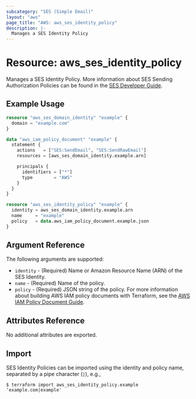 ```yaml
---
subcategory: "SES (Simple Email)"
layout: "aws"
page_title: "AWS: aws_ses_identity_policy"
description: |-
  Manages a SES Identity Policy
---
```


# Resource: aws_ses_identity_policy

Manages a SES Identity Policy. More information about SES Sending Authorization Policies can be found in the [SES Developer Guide](https://docs.aws.amazon.com/ses/latest/DeveloperGuide/sending-authorization-policies.html).

## Example Usage

```terraform
resource "aws_ses_domain_identity" "example" {
  domain = "example.com"
}

data "aws_iam_policy_document" "example" {
  statement {
    actions   = ["SES:SendEmail", "SES:SendRawEmail"]
    resources = [aws_ses_domain_identity.example.arn]

    principals {
      identifiers = ["*"]
      type        = "AWS"
    }
  }
}

resource "aws_ses_identity_policy" "example" {
  identity = aws_ses_domain_identity.example.arn
  name     = "example"
  policy   = data.aws_iam_policy_document.example.json
}
```

## Argument Reference

The following arguments are supported:

* `identity` - (Required) Name or Amazon Resource Name (ARN) of the SES Identity.
* `name` - (Required) Name of the policy.
* `policy` - (Required) JSON string of the policy. For more information about building AWS IAM policy documents with Terraform, see the [AWS IAM Policy Document Guide](https://learn.hashicorp.com/terraform/aws/iam-policy).

## Attributes Reference

No additional attributes are exported.

## Import

SES Identity Policies can be imported using the identity and policy name, separated by a pipe character (`|`), e.g.,

```
$ terraform import aws_ses_identity_policy.example 'example.com|example'
```
